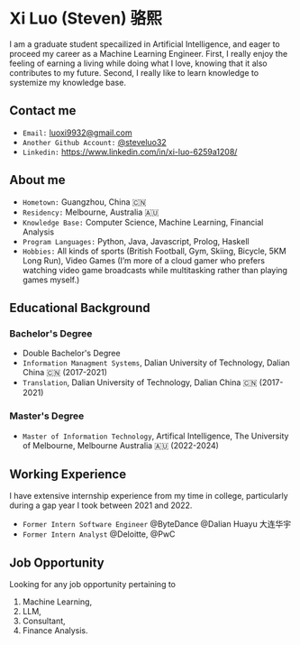 # Xi Luo (Steven) 骆熙
I am a graduate student specailized in Artificial Intelligence, and eager to proceed my career as a Machine Learning Engineer. First, I really enjoy the feeling of earning a living while doing what I love, knowing that it also contributes to my future. Second, I really like to learn knowledge to systemize my knowledge base.

## Contact me
- `Email:` luoxi9932@gmail.com
- `Another Github Account:` [@steveluo32](https://github.com/steveluo32)  
- `Linkedin:` https://www.linkedin.com/in/xi-luo-6259a1208/

## About me
- `Hometown:` Guangzhou, China 🇨🇳
- `Residency:` Melbourne, Australia 🇦🇺
- `Knowledge Base:` Computer Science, Machine Learning, Financial Analysis
- `Program Languages:` Python, Java, Javascript, Prolog, Haskell
- `Hobbies:` All kinds of sports (British Football, Gym, Skiing, Bicycle, 5KM Long Run), Video Games (I’m more of a cloud gamer who prefers watching video game broadcasts while multitasking rather than playing games myself.)

## Educational Background
### Bachelor's Degree
- Double Bachelor's Degree
- `Information Managment Systems`, Dalian University of Technology, Dalian China 🇨🇳  (2017-2021)
- `Translation`, Dalian University of Technology, Dalian China 🇨🇳 (2017-2021)
### Master's Degree
- `Master of Information Technology`, Artifical Intelligence, The University of Melbourne, Melbourne Australia 🇦🇺 (2022-2024)

## Working Experience
I have extensive internship experience from my time in college, particularly during a gap year I took between 2021 and 2022.
- `Former Intern Software Engineer` @ByteDance @Dalian Huayu 大连华宇
- `Former Intern Analyst` @Deloitte, @PwC

## Job Opportunity
Looking for any job opportunity pertaining to 
1) Machine Learning, 
2) LLM,
3) Consultant,
4) Finance Analysis.
